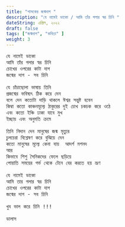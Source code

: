 ```yaml
---
title: "শাসকের জন্মদাগ "
description: "যে নামেই ডাকো / আমি তাঁর গলার স্বর চিনি "
dateString: এপ্রিল, ২০২২  
draft: false
tags: ["জন্মদাগ", "কবিতা" ]
weight: 3
---
```

<pre>
যে নামেই ডাকো 
আমি তাঁর গলার স্বর চিনি 
চোখের ওপরের কাটা দাগ 
জন্মের দাগ - সব চিনি 

যে চাঁচাছোলা ভাষায় তিনি 
প্রজন্মের ভবিষ্যৎ ঠিক করে দেন 
বলে দেন কতোটা দাড়ি থাকলে ঈশ্বর সন্তুষ্ট হবেন 
কিম্বা কতো কাঞ্চনমূল্যে ঠাকুরের দুই চোখ চকচক করে ওঠে 
এবং কতো ইঞ্চি ঢাকা যাবে মুখ 
ইচ্ছায় এবং অনুমতি ক্রমে 

তিনি নিদান দেন মানুষের জন্ম মৃত্যুর 
চুলচেরা বিশ্লেষণ করে বুঝিয়ে দেন 
কতো মানুষের মূল্যে কেনা যায়  আদর্শ মশনদ 
আর 
কিভাবে শিশু সৈনিকদের ফেলে ছড়িয়ে 
পোয়াতি সময়ের গর্ভ থেকে টেনে বের করতে হয় ভ্রূণ 

যে নামেই ডাকো 
আমি তার গলার স্বর চিনি 
চোখের ওপরের কাটা দাগ 
জন্মের দাগ - সব চিনি 

খুব ভাল করে চিনি !!!

ডালাস 

<pre>